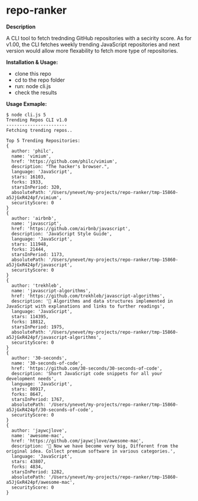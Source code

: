 # repo-ranker
**Description**

A CLI tool to fetch trednding GitHub repositories with a secirity score.
As for v1.00, the CLI fetches weekly trending JavaScript repositories and next version would allow more flexability to fetch more type of repositories.

**Installation & Usage:**

 - clone this repo
 - cd to the repo folder
 - run: node cli.js <max-repo-to-fetch>
 - check the results
  
 **Usage Exmaple:**

    $ node cli.js 5
    Trending Repos CLI v1.0
    -----------------------
    Fetching trending repos..
    
    Top 5 Trending Repositories:
    {
      author: 'philc',
      name: 'vimium',
      href: 'https://github.com/philc/vimium',
      description: "The hacker's browser.",
      language: 'JavaScript',
      stars: 16103,
      forks: 1933,
      starsInPeriod: 320,
      absolutePath: '/Users/ynevet/my-projects/repo-ranker/tmp-15860-a5JjGxR424pf/vimium',
      securityScore: 0
    }
    {
      author: 'airbnb',
      name: 'javascript',
      href: 'https://github.com/airbnb/javascript',
      description: 'JavaScript Style Guide',
      language: 'JavaScript',
      stars: 111948,
      forks: 21444,
      starsInPeriod: 1173,
      absolutePath: '/Users/ynevet/my-projects/repo-ranker/tmp-15860-a5JjGxR424pf/javascript',
      securityScore: 0
    }
    {
      author: 'trekhleb',
      name: 'javascript-algorithms',
      href: 'https://github.com/trekhleb/javascript-algorithms',
      description: '📝 Algorithms and data structures implemented in JavaScript with explanations and links to further readings',
      language: 'JavaScript',
      stars: 114395,
      forks: 18812,
      starsInPeriod: 1975,
      absolutePath: '/Users/ynevet/my-projects/repo-ranker/tmp-15860-a5JjGxR424pf/javascript-algorithms',
      securityScore: 0
    }
    {
      author: '30-seconds',
      name: '30-seconds-of-code',
      href: 'https://github.com/30-seconds/30-seconds-of-code',
      description: 'Short JavaScript code snippets for all your development needs',
      language: 'JavaScript',
      stars: 80917,
      forks: 8647,
      starsInPeriod: 1767,
      absolutePath: '/Users/ynevet/my-projects/repo-ranker/tmp-15860-a5JjGxR424pf/30-seconds-of-code',
      securityScore: 0
    }
    {
      author: 'jaywcjlove',
      name: 'awesome-mac',
      href: 'https://github.com/jaywcjlove/awesome-mac',
      description: ' Now we have become very big, Different from the original idea. Collect premium software in various categories.',
      language: 'JavaScript',
      stars: 43807,
      forks: 4834,
      starsInPeriod: 1282,
      absolutePath: '/Users/ynevet/my-projects/repo-ranker/tmp-15860-a5JjGxR424pf/awesome-mac',
      securityScore: 0
    }
